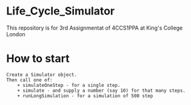 # Life_Cycle_Simulator
This repository is for 3rd Assignmentat of 4CCS1PPA at King's College London

# How to start
    Create a Simulator object.
    Then call one of:
        + simulateOneStep - for a single step.
        + simulate - and supply a number (say 10) for that many steps.
        + runLongSimulation - for a simulation of 500 step
